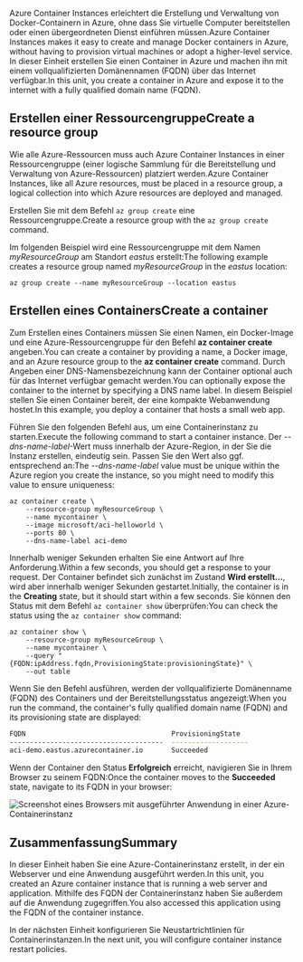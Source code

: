 <span data-ttu-id="dc931-101">Azure Container Instances erleichtert die Erstellung und Verwaltung von Docker-Containern in Azure, ohne dass Sie virtuelle Computer bereitstellen oder einen übergeordneten Dienst einführen müssen.</span><span class="sxs-lookup"><span data-stu-id="dc931-101">Azure Container Instances makes it easy to create and manage Docker containers in Azure, without having to provision virtual machines or adopt a higher-level service.</span></span> <span data-ttu-id="dc931-102">In dieser Einheit erstellen Sie einen Container in Azure und machen ihn mit einem vollqualifizierten Domänennamen (FQDN) über das Internet verfügbar.</span><span class="sxs-lookup"><span data-stu-id="dc931-102">In this unit, you create a container in Azure and expose it to the internet with a fully qualified domain name (FQDN).</span></span>

## <a name="create-a-resource-group"></a><span data-ttu-id="dc931-103">Erstellen einer Ressourcengruppe</span><span class="sxs-lookup"><span data-stu-id="dc931-103">Create a resource group</span></span>

<span data-ttu-id="dc931-104">Wie alle Azure-Ressourcen muss auch Azure Container Instances in einer Ressourcengruppe (einer logische Sammlung für die Bereitstellung und Verwaltung von Azure-Ressourcen) platziert werden.</span><span class="sxs-lookup"><span data-stu-id="dc931-104">Azure Container Instances, like all Azure resources, must be placed in a resource group, a logical collection into which Azure resources are deployed and managed.</span></span>

<span data-ttu-id="dc931-105">Erstellen Sie mit dem Befehl `az group create` eine Ressourcengruppe.</span><span class="sxs-lookup"><span data-stu-id="dc931-105">Create a resource group with the `az group create` command.</span></span>

<span data-ttu-id="dc931-106">Im folgenden Beispiel wird eine Ressourcengruppe mit dem Namen *myResourceGroup* am Standort *eastus* erstellt:</span><span class="sxs-lookup"><span data-stu-id="dc931-106">The following example creates a resource group named *myResourceGroup* in the *eastus* location:</span></span>

```azurecli
az group create --name myResourceGroup --location eastus
```

## <a name="create-a-container"></a><span data-ttu-id="dc931-107">Erstellen eines Containers</span><span class="sxs-lookup"><span data-stu-id="dc931-107">Create a container</span></span>

<span data-ttu-id="dc931-108">Zum Erstellen eines Containers müssen Sie einen Namen, ein Docker-Image und eine Azure-Ressourcengruppe für den Befehl **az container create** angeben.</span><span class="sxs-lookup"><span data-stu-id="dc931-108">You can create a container by providing a name, a Docker image, and an Azure resource group to the **az container create** command.</span></span> <span data-ttu-id="dc931-109">Durch Angeben einer DNS-Namensbezeichnung kann der Container optional auch für das Internet verfügbar gemacht werden.</span><span class="sxs-lookup"><span data-stu-id="dc931-109">You can optionally expose the container to the internet by specifying a DNS name label.</span></span> <span data-ttu-id="dc931-110">In diesem Beispiel stellen Sie einen Container bereit, der eine kompakte Webanwendung hostet.</span><span class="sxs-lookup"><span data-stu-id="dc931-110">In this example, you deploy a container that hosts a small web app.</span></span>

<span data-ttu-id="dc931-111">Führen Sie den folgenden Befehl aus, um eine Containerinstanz zu starten.</span><span class="sxs-lookup"><span data-stu-id="dc931-111">Execute the following command to start a container instance.</span></span> <span data-ttu-id="dc931-112">Der *--dns-name-label*-Wert muss innerhalb der Azure-Region, in der Sie die Instanz erstellen, eindeutig sein. Passen Sie den Wert also ggf. entsprechend an:</span><span class="sxs-lookup"><span data-stu-id="dc931-112">The *--dns-name-label* value must be unique within the Azure region you create the instance, so you might need to modify this value to ensure uniqueness:</span></span>

```azurecli
az container create \
    --resource-group myResourceGroup \
    --name mycontainer \
    --image microsoft/aci-helloworld \
    --ports 80 \
    --dns-name-label aci-demo
```

<span data-ttu-id="dc931-113">Innerhalb weniger Sekunden erhalten Sie eine Antwort auf Ihre Anforderung.</span><span class="sxs-lookup"><span data-stu-id="dc931-113">Within a few seconds, you should get a response to your request.</span></span> <span data-ttu-id="dc931-114">Der Container befindet sich zunächst im Zustand **Wird erstellt...**, wird aber innerhalb weniger Sekunden gestartet.</span><span class="sxs-lookup"><span data-stu-id="dc931-114">Initially, the container is in the **Creating** state, but it should start within a few seconds.</span></span> <span data-ttu-id="dc931-115">Sie können den Status mit dem Befehl `az container show` überprüfen:</span><span class="sxs-lookup"><span data-stu-id="dc931-115">You can check the status using the `az container show` command:</span></span>

```azurecli
az container show \
    --resource-group myResourceGroup \
    --name mycontainer \
    --query "{FQDN:ipAddress.fqdn,ProvisioningState:provisioningState}" \
    --out table
```

<span data-ttu-id="dc931-116">Wenn Sie den Befehl ausführen, werden der vollqualifizierte Domänenname (FQDN) des Containers und der Bereitstellungsstatus angezeigt:</span><span class="sxs-lookup"><span data-stu-id="dc931-116">When you run the command, the container's fully qualified domain name (FQDN) and its provisioning state are displayed:</span></span>

```bash
FQDN                                    ProvisioningState
--------------------------------------  -------------------
aci-demo.eastus.azurecontainer.io       Succeeded
```

<span data-ttu-id="dc931-117">Wenn der Container den Status **Erfolgreich** erreicht, navigieren Sie in Ihrem Browser zu seinem FQDN:</span><span class="sxs-lookup"><span data-stu-id="dc931-117">Once the container moves to the **Succeeded** state, navigate to its FQDN in your browser:</span></span>

![Screenshot eines Browsers mit ausgeführter Anwendung in einer Azure-Containerinstanz](../media-draft/aci-app-browser.png)

## <a name="summary"></a><span data-ttu-id="dc931-119">Zusammenfassung</span><span class="sxs-lookup"><span data-stu-id="dc931-119">Summary</span></span>

<span data-ttu-id="dc931-120">In dieser Einheit haben Sie eine Azure-Containerinstanz erstellt, in der ein Webserver und eine Anwendung ausgeführt werden.</span><span class="sxs-lookup"><span data-stu-id="dc931-120">In this unit, you created an Azure container instance that is running a web server and application.</span></span> <span data-ttu-id="dc931-121">Mithilfe des FQDN der Containerinstanz haben Sie außerdem auf die Anwendung zugegriffen.</span><span class="sxs-lookup"><span data-stu-id="dc931-121">You also accessed this application using the FQDN of the container instance.</span></span>

<span data-ttu-id="dc931-122">In der nächsten Einheit konfigurieren Sie Neustartrichtlinien für Containerinstanzen.</span><span class="sxs-lookup"><span data-stu-id="dc931-122">In the next unit, you will configure container instance restart policies.</span></span>